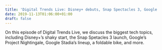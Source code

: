 ```yaml
---
title: 'Digital Trends Live: Disney+ debuts, Snap Spectacles 3, Google Stadia’s lineup'
date: 2019-11-13T01:06:00+01:00
draft: false
---
```


On this episode of Digital Trends Live, we discuss the biggest tech topics, including Disney+’s shaky start, the Snap Spetacles 3 launch, Google’s Project Nightingale, Google Stadia’s lineup, a foldable bike, and more.